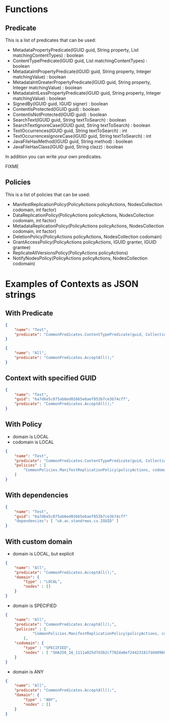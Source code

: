# Functions

## Predicate

This is a list of predicates that can be used:

- MetadataPropertyPredicate(IGUID guid, String property, List<String> matchingContentTypes) : boolean
- ContentTypePredicate(IGUID guid, List<String> matchingContentTypes) : boolean
- MetadataIntPropertyPredicate(IGUID guid, String property, Integer matchingValue) : boolean
- MetadataIntGreaterPropertyPredicate(IGUID guid, String property, Integer matchingValue) : boolean
- MetadataIntLessPropertyPredicate(IGUID guid, String property, Integer matchingValue) : boolean
- SignedBy(IGUID guid, IGUID signer) : boolean
- ContentIsProtected(IGUID guid) : boolean
- ContentIsNotProtected(IGUID guid) : boolean
- SearchText(IGUID guid, String textToSearch) : boolean
- SearchTextIgnoreCase(IGUID guid, String textToSearch) : boolean
- TextOccurrences(IGUID guid, String textToSearch) : int
- TextOccurrencesIgnoreCase(IGUID guid, String textToSearch) : int
- JavaFileHasMethod(IGUID guid, String method) : boolean
- JavaFileHasClass(IGUID guid, String clazz) : boolean

In addition you can write your own predicates.

FIXME
## Policies

This is a list of policies that can be used:

- ManifestReplicationPolicy(PolicyActions policyActions, NodesCollection codomain, int factor)
- DataReplicationPolicy(PolicyActions policyActions, NodesCollection codomain, int factor)
- MetadataReplicationPolicy(PolicyActions policyActions, NodesCollection codomain, int factor)
- DeletionPolicy(PolicyActions policyActions, NodesCollection codomain)
- GrantAccessPolicy(PolicyActions policyActions, IGUID granter, IGUID grantee)
- ReplicateAllVersionsPolicy(PolicyActions policyActions)
- NotifyNodesPolicy(PolicyActions policyActions, NodesCollection codomain)

# Examples of Contexts as JSON strings

## With Predicate

```json
{
	"name": "Test",
	"predicate": "CommonPredicates.ContentTypePredicate(guid, Collections.singletonList(\"image/jpeg\"))"
}

```

```json
{
    "name": "All",
    "predicate": "CommonPredicates.AcceptAll();"
}
```

## Context with specified GUID

```json
{
	"name": "Test",
	"guid": "6a7d6e5c875ab6ed01665e6aef853b7ce3b74cff",
	"predicate": "CommonPredicates.AcceptAll();"
}
```

## With Policy

- domain is LOCAL
- codomain is LOCAL

```json
{
	"name": "Test",
	"predicate": "CommonPredicates.ContentTypePredicate(guid, Collections.singletonList(\"image/jpeg\"));",
	"policies" : [
	    "CommonPolicies.ManifestReplicationPolicy(policyActions, codomain, 1)"
	]
}
```

## With dependencies

```json
{
	"name": "Test",
	"guid": "6a7d6e5c875ab6ed01665e6aef853b7ce3b74cff"
	"dependencies": [ "uk.ac.standrews.cs.IGUID" ]
}
```



## With custom domain

- domain is LOCAL, but explicit

```json
{
    "name": "All",
    "predicate": "CommonPredicates.AcceptAll();",
    "domain": {
        "type" : "LOCAL",
        "nodes" : []
    }
}
```

- domain is SPECIFIED

```json
{
    "name": "All",
    "predicate": "CommonPredicates.AcceptAll();",
    "policies" : [
    	    "CommonPolicies.ManifestReplicationPolicy(policyActions, codomain, 1)"
    	],
    "codomain": {
        "type" : "SPECIFIED",
        "nodes" : [ "SHA256_16_1111a025d7d3b2cf782da0ef24423181fdd4096091bd8cc18b18c3aab9cb00a4" ]
    }
}
```

- domain is ANY

```json
{
    "name": "All",
    "predicate": "CommonPredicates.AcceptAll();",
    "domain": {
        "type" : "ANY",
        "nodes" : []
    }
}
```
